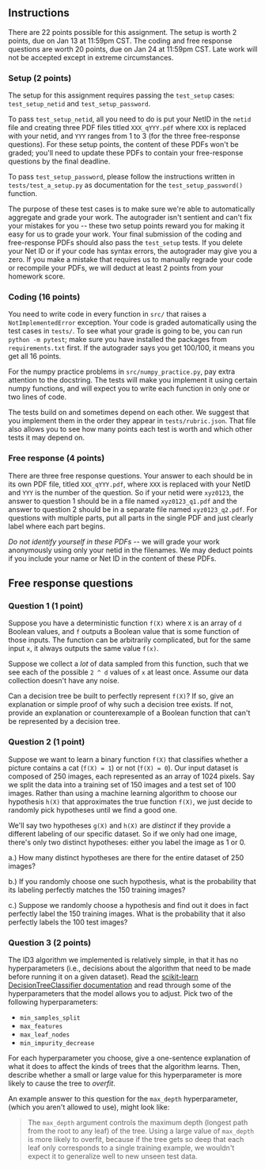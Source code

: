 ## Instructions

There are 22 points possible for this assignment. The setup is worth 2 points,
due on Jan 13 at 11:59pm CST. The coding and free response questions are worth
20 points, due on Jan 24 at 11:59pm CST. Late work will not be accepted except in
extreme circumstances.

### Setup (2 points)

The setup for this assignment requires passing the `test_setup` cases:
`test_setup_netid` and `test_setup_password`.

To pass `test_setup_netid`, all you need to do is put your NetID in the `netid`
file and creating three PDF files titled `XXX_qYYY.pdf` where `XXX` is replaced
with your netid, and `YYY` ranges from 1 to 3 (for the three free-response
questions). For these setup points, the content of these PDFs won't be graded;
you'll need to update these PDFs to contain your free-response questions by
the final deadline.

To pass `test_setup_password`, please follow the instructions written in
`tests/test_a_setup.py` as documentation for the `test_setup_password()`
function.

The purpose of these test cases is to make sure we're able to automatically
aggregate and grade your work. The autograder isn't sentient and can't fix your
mistakes for you -- these two setup points reward you for making it easy for us
to grade your work. Your final submission of the coding and free-response PDFs
should also pass the `test_setup` tests. If you delete your Net ID or if your
code has syntax errors, the autograder may give you a zero. If you make a
mistake that requires us to manually regrade your code or recompile your PDFs,
we will deduct at least 2 points from your homework score.

### Coding (16 points)

You need to write code in every function in `src/` that raises a
`NotImplementedError` exception. Your code is graded automatically using the
test cases in `tests/`.  To see what your grade is going to be, you can run
`python -m pytest`; make sure you have installed the packages from
`requirements.txt` first. If the autograder says you get 100/100, it means you
get all 16 points.

For the numpy practice problems in `src/numpy_practice.py`, pay extra attention
to the docstring. The tests will make you implement it using certain numpy
functions, and will expect you to write each function in only one or two lines
of code.

The tests build on and sometimes depend on each other. We suggest that you
implement them in the order they appear in `tests/rubric.json`. That file
also allows you to see how many points each test is worth and which other
tests it may depend on. 

### Free response (4 points)

There are three free response questions. Your answer to each should be in its
own PDF file, titled `XXX_qYYY.pdf`, where `XXX` is replaced with your NetID
and `YYY` is the number of the question. So if your netid were `xyz0123`, the
answer to question 1 should be in a file named `xyz0123_q1.pdf` and the answer
to question 2 should be in a separate file named `xyz0123_q2.pdf`. For
questions with multiple parts, put all parts in the single PDF and just clearly
label where each part begins.

*Do not identify yourself in these PDFs* -- we will grade your work anonymously
using only your netid in the filenames. We may deduct points if you include
your name or Net ID in the content of these PDFs.

## Free response questions

### Question 1 (1 point)

Suppose you have a deterministic function `f(X)` where `X` is an array of
`d` Boolean values, and `f` outputs a Boolean value that is some function of
those inputs. The function can be arbitrarily complicated, but for the same
input `x`, it always outputs the same value `f(x)`.

Suppose we collect a *lot* of data sampled from this function, such that we see
each of the possible `2 ^ d` values of `x` at least once. Assume our data
collection doesn't have any noise. 

Can a decision tree be built to perfectly represent `f(X)`? If so, give an
explanation or simple proof of why such a decision tree exists. If not, provide
an explanation or counterexample of a Boolean function that can't be
represented by a decision tree.

### Question 2 (1 point)

Suppose we want to learn a binary function `f(X)` that classifies whether a
picture contains a cat (`f(X) = 1`) or not (`f(X) = 0`). Our input
dataset is composed of 250 images, each represented as an array of 1024
pixels. Say we split the data into a training set of 150 images and a test
set of 100 images. Rather than using a machine learning algorithm to choose
our hypothesis `h(X)` that approximates the true function `f(X)`, we just decide
to randomly pick hypotheses until we find a good one.

We'll say two hypotheses `g(X)` and `h(X)` are *distinct* if they provide a
different labeling of our specific dataset. So if we only had one image,
there's only two distinct hypotheses: either you label the image as 1 or 0.

a.) How many distinct hypotheses are there for the entire dataset of 250
images?

b.) If you randomly choose one such hypothesis, what is the probability
that its labeling perfectly matches the 150 training images?

c.) Suppose we randomly choose a hypothesis and find out it does in fact
perfectly label the 150 training images. What is the probability that it
also perfectly labels the 100 test images?

### Question 3 (2 points)

The ID3 algorithm we implemented is relatively simple, in that it has
no hyperparameters (i.e., decisions about the algorithm that need to be
made before running it on a given dataset). Read the [scikit-learn
DecisionTreeClassifier documentation](
https://scikit-learn.org/stable/modules/generated/sklearn.tree.DecisionTreeClassifier.html#sklearn.tree.DecisionTreeClassifier)
and read through some of the hyperparameters that the model allows
you to adjust. Pick two of the following hyperparameters:

- `min_samples_split`
- `max_features`
- `max_leaf_nodes`
- `min_impurity_decrease`

For each hyperparameter you choose, give a one-sentence explanation of what
it does to affect the kinds of trees that the algorithm learns.
Then, describe whether a small or large value for this hyperparameter
is more likely to cause the tree to *overfit*.

An example answer to this question for the `max_depth` hyperparameter,
(which you aren't allowed to use), might look like:

> The `max_depth` argument controls the maximum depth (longest path from the
> root to any leaf) of the tree. Using a large value of `max_depth` is more
> likely to overfit, because if the tree gets so deep that each leaf only
> corresponds to a single training example, we wouldn't expect it to generalize
> well to new unseen test data.
